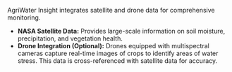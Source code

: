 AgriWater Insight integrates satellite and drone data for comprehensive monitoring.

- **NASA Satellite Data:** Provides large-scale information on soil moisture, precipitation, and vegetation health.
- **Drone Integration (Optional):** Drones equipped with multispectral cameras capture real-time images of crops to identify areas of water stress. This data is cross-referenced with satellite data for accuracy.
